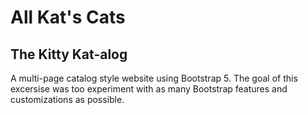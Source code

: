 # All Kat's Cats
## The Kitty Kat-alog

A multi-page catalog style website using Bootstrap 5. The goal of this excersise was too experiment with as many Bootstrap features and customizations as possible.
